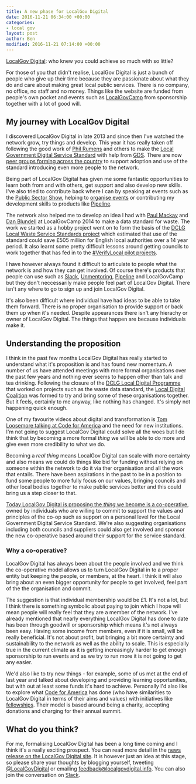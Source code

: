 ```yaml
---
title: A new phase for LocalGov Digital
date: 2016-11-21 06:34:00 +00:00
categories:
- local gov
layout: post
author: Ben
modified: 2016-11-21 07:14:00 +00:00
---
```


[LocalGov Digital](https://localgovdigital.info): who knew you could achieve so much with so little?

For those of you that didn't realise, LocalGov Digital is just a bunch of people who give up their time because they are passionate about what they do and care about making great local public services. There is no company, no office, no staff and no money. Things like the website are funded from people's own pocket and events such as [LocalGovCamp](https://localgovdigital.info/localgovcamp) from sponsorship together with a lot of good will.

## My journey with LocalGov Digital

I discovered LocalGov Digital in late 2013 and since then I've watched the network grow, try things and develop. This year it has really taken off following the good work of [Phil Rumens](https://philrumens.blogspot.co.uk/) and others to make the [Local Government Digital Service Standard](https://localgovdigital.info/digital-service-standard) with help from [GDS](https://gds.blog.gov.uk/2016/03/01/guest-post-building-a-local-government-digital-standard/). There are now [peer groups forming across the country](https://www.eventbrite.co.uk/o/localgov-digital-10479776496) to support adoption and use of the standard introducing even more people to the network.

Being part of LocalGov Digital has given me some fantastic opportunities to learn both from and with others, get support and also develop new skills. I've also tried to contribute back where I can by speaking at events such as the [Public Sector Show](https://www.psshow.co.uk), helping to [organise events](https://localgovdigital.info/news/localgov-digital-makers-meet-up/) or contributing my development skills to products like [Pipeline](https://pipeline.localgovdigital.info/).

The network also helped me to develop an idea I had with [Paul Mackay](https://www.folklabs.com/about-us/paul-mackay/) and [Dan Blundell](https://www.danblundell.com/) at LocalGovCamp 2014 to make a data standard for waste. The work we started as a hobby project went on to form the basis of the [DCLG Local Waste Service Standards project](https://www.localdigitalcoalition.uk/product/local-waste-service-standards-project/) which estimated that use of the standard could save £505 million for English local authorities over a 14 year period. It also learnt some pretty difficult lessons around getting councils to work together that has fed in to the [#VerifyLocal pilot projects](https://identityassurance.blog.gov.uk/2016/10/03/verifylocal-pilots-are-open-for-business/).

I have however always found it difficult to articulate to people what the network is and how they can get involved. Of course there's products that people can use such as [Slack](https://localgovdigital.slack.com), [Unmentoring](https://localgovdigital.info/unmentoring), [Pipeline](https://pipeline.localgovdigital.info) and LocalGovCamp but they don't neccessarily make people feel part of LocalGov Digital. There isn't any where to go to sign up and join LocalGov Digital.

It's also been difficult where individual have had ideas to be able to take them forward. There is no proper organisation to provide support or back them up when it's needed. Despite appearances there isn't any hierachy or owner of LocalGov Digital. The things that happen are because individuals make it.

## Understanding the proposition

I think in the past few months LocalGov Digital has really started to understand what it's proposition is and has found new momentum. A number of us have attended meetings with more formal organisations over the past few years and nothing ever seems to happen other than talk and tea drinking. Following the closure of the [DCLG Local Digital Programme](https://webarchive.nationalarchives.gov.uk/20160330154530/http://localdirect.gov.uk/) that worked on projects such as the waste data standard, the [Local Digital Coalition](https://www.localdigitalcoalition.uk/) was formed to try and bring some of these organisations together. But it feels, certainly to me anyway, like nothing has changed. It's simply not happening quick enough.

One of my favourite videos about digital and transformation is [Tom Loosemore talking at Code for America](https://www.youtube.com/watch?v=VjE_zj-7A7A&t=1806s&list=PLDGsBgVz2W87cAfk2y2SSods5kvlykpLi&index=1) and the need for new institutions. I'm not going to suggest LocalGov Digital could solve all the woes but I do think that by becoming a more formal _thing_ we will be able to do more and give even more credibility to what we do.

Becoming a _real thing_ means LocalGov Digital can scale with more certainty and also means we could do things like bid for funding without relying on someone within the network to do it via ther organisation and all the work that entails. There have been aspirations in the past to be in a position to fund some people to more fully focus on our values, bringing councils and other local bodies together to make public services better and this could bring us a step closer to that.

[Today LocalGov Digital is proposing the _thing_ we become is a co-operative](https://localgovdigital.info/news/co-operative-consultation/), owned by individuals who are willing to commit to support the values and principles of the co-op such as support on a personal level for the Local Government Digital Service Standard. We're also suggesting organisations including both councils and suppliers could also get involved and sponsor the new co-operative based around their support for the service standard.

### Why a co-operative?

LocalGov Digital has always been about the people involved and we think the co-operative model allows us to turn LocalGov Digital in to a proper entity but keeping the people, or members, at the heart. I think it will also bring about an even bigger opportunity for people to get involved, feel part of the the organisation and commit.

The suggestion is that individual membership would be £1. It's not a lot, but I think there is something symbolic about paying to join which I hope will mean people will really feel that they are a member of the network. I've already mentioned that nearly everything LocalGov Digital has done to date has been through goodwill or sponsorship which means it's not always been easy. Having some income from members, even if it is small, will be really beneficial. It's not about profit, but bringing a bit more certainty and sustainability to the network as well as the ability to scale. This is especially true in the current climate as it is getting increasingly harder to get enough sponsorship to run events and as we try to run more it is not going to get any easier.

We'd also like to try new things - for example, some of us met at the end of last year and talked about developing and providing learning opportunities, but with out at least some funds it's hard to achieve. Personally I'd also like to explore what [Code for America](https://www.codeforamerica.org/about-us) has done (who have similarities to LocalGov Digital in terms of their aims and values) with initiatives like [fellowships](https://www.codeforamerica.org/do-something/work-with-us). Their model is based around being a charity, accepting donations and charging for their annual summit.

## What do you think?

For me, formalising LocalGov Digital has been a long time coming and I think it's a really exciting prospect. You can read more detail in the [news release on the LocalGov Digital site](https://localgovdigital.info/news/co-operative-consultation/). It is however just an idea at this stage, so please share your thoughts by blogging yourself, tweeting [@LocalGovDigital](https://twitter.com/LocalGovDigital) or emailing <feedback@localgovdigital.info>. You can also join the conversation on [Slack](https://localgovdigital.slack.com/messages/co-op_consultation/).
